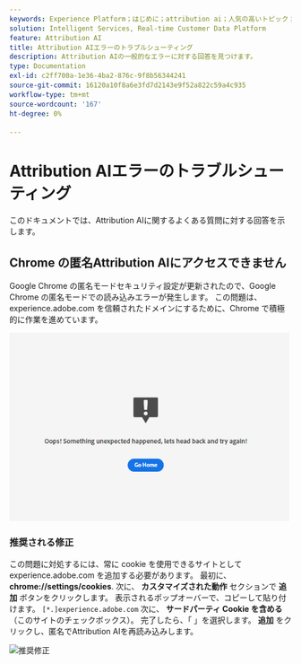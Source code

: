 ```yaml
---
keywords: Experience Platform；はじめに；attribution ai；人気の高いトピック；attribution ai 入力；attribution ai 出力；attribution ai トラブルシューティング；attribution ai エラー
solution: Intelligent Services, Real-time Customer Data Platform
feature: Attribution AI
title: Attribution AIエラーのトラブルシューティング
description: Attribution AIの一般的なエラーに対する回答を見つけます。
type: Documentation
exl-id: c2ff700a-1e36-4ba2-876c-9f8b56344241
source-git-commit: 16120a10f8a6e3fd7d2143e9f52a822c59a4c935
workflow-type: tm+mt
source-wordcount: '167'
ht-degree: 0%

---
```


# Attribution AIエラーのトラブルシューティング

このドキュメントでは、Attribution AIに関するよくある質問に対する回答を示します。

## Chrome の匿名Attribution AIにアクセスできません

Google Chrome の匿名モードセキュリティ設定が更新されたので、Google Chrome の匿名モードでの読み込みエラーが発生します。 この問題は、experience.adobe.com を信頼されたドメインにするために、Chrome で積極的に作業を進めています。

<img src="./images/faq/error.PNG" width="500" /><br />

### 推奨される修正

この問題に対処するには、常に cookie を使用できるサイトとして experience.adobe.com を追加する必要があります。 最初に、 **chrome://settings/cookies**. 次に、 **カスタマイズされた動作** セクションで **追加** ボタンをクリックします。 表示されるポップオーバーで、コピーして貼り付けます。 `[*.]experience.adobe.com` 次に、 **サードパーティ Cookie を含める** （このサイトのチェックボックス）。 完了したら、「 」を選択します。 **追加** をクリックし、匿名でAttribution AIを再読み込みします。

![推奨修正](./images/faq/cookies2.gif)
